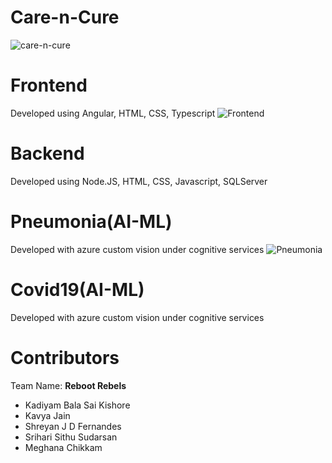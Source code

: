 # Care-n-Cure
![care-n-cure](https://care-n-cure.azurewebsites.net/assets/images/title.PNG)

# Frontend 
Developed using Angular, HTML, CSS, Typescript
![Frontend](https://care-n-cure.azurewebsites.net/assets/images/title.PNG)

# Backend
Developed using Node.JS, HTML, CSS, Javascript, SQLServer

# Pneumonia(AI-ML)
Developed with azure custom vision under cognitive services
![Pneumonia](https://care-n-cure.azurewebsites.net/assets/images/title.PNG)

# Covid19(AI-ML)
Developed with azure custom vision under cognitive services

# Contributors
Team Name: **Reboot Rebels**

* Kadiyam Bala Sai Kishore <br/>
* Kavya Jain <br/>
* Shreyan J D Fernandes <br/>
* Srihari Sithu Sudarsan <br/>
* Meghana Chikkam
